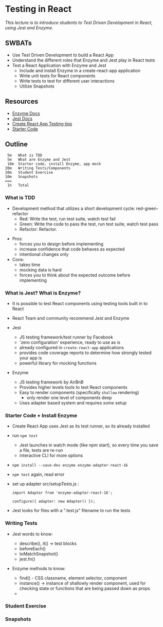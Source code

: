 # Testing in React

_This lecture is to introduce students to Test Driven Development in React, using Jest and Enzyme._

## SWBATs

* Use Test Driven Development to build a React App
* Understand the different roles that Enzyme and Jest play in React tests
* Test a React Application with Enzyme and Jest
  * Include and install Enzyme in a create-react-app application
  * Write unit tests for React components
  * Write tests to test for different user interactions
  * Utilize Snapshots

## Resources

* [Enzyme Docs](https://airbnb.io/enzyme/)
* [Jest Docs](https://jestjs.io/docs/en/getting-started)
* [Create React App Testing tips](https://github.com/facebook/create-react-app/blob/master/packages/react-scripts/template/README.md#running-tests)
* [Starter Code]()

## Outline

```text
 5m   What is TDD
 5m   What are Enzyme and Jest
 10m  Starter code, install Enzyme, app mock
20m   Writing Tests/Components
10m   Student Exercise
10m   Snapshots
===
 1h   Total
```

### What is TDD

* Development method that utilizes a short development cycle: red-green-refactor
  * Red: Write the test, run test suite, watch test fail
  * Green: Write the code to pass the test, run test suite, watch test pass
  * Refactor: Refactor.

- Pros:
  * forces you to design before implementing
  * increase confidence that code behaves as expected
  * intentional changes only
- Cons:
  * takes time
  * mocking data is hard
  * forces you to think about the expected outcome before implementing

### What is Jest? What is Enzyme?

* It is possible to test React components using testing tools built in to React
* React Team and community recommend Jest and Enzyme
* Jest

  * JS testing framework/test runner by Facebook
  * 'zero configuration' experience, ready to use as is
  * already configured in `create-react-app` applications
  * provides code coverage reports to determine how strongly tested your app is
  * powerful library for mocking functions

* Enzyme

  * JS testing framework by AirBnB
  * Provides higher levels tools to test React components
  * Easy to render components (specifically `shallow` rendering)
    * only render one level of components deep
  * Uses adapter based system and requires _some_ setup

### Starter Code + Install Enzyme

* Create React App uses Jest as its test runner, so its already installed
* run `npm test`
  * Jest launches in watch mode (like npm start), so every time you save a file, tests are re-run
  * interactive CLI for more options
* `npm install --save-dev enzyme enzyme-adapter-react-16`
* `npm test` again, read error
* set up adapter
  src/setupTests.js :

  ```import { configure } from 'enzyme';
  import Adapter from 'enzyme-adapter-react-16';

  configure({ adapter: new Adapter() });
  ```
* Jest looks for files with a ".test.js" filename to run the tests

### Writing Tests

* Jest words to know:
  * describe(), it() -> test blocks
  * beforeEach()
  * toMatchSnapshot()
  * jest.fn()

* Enzyme methods to know:
  * find() - CSS classname, element selector, component
  * instance() -> instance of shallowly render component, used for checking state or functions that are being passed down as props
  * 

### Student Exercise

### Snapshots
